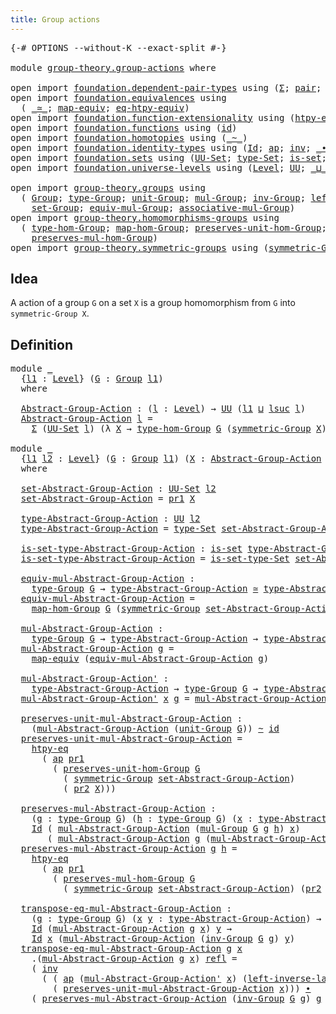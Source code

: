 ```yaml
---
title: Group actions
---
```


<pre class="Agda"><a id="39" class="Symbol">{-#</a> <a id="43" class="Keyword">OPTIONS</a> <a id="51" class="Pragma">--without-K</a> <a id="63" class="Pragma">--exact-split</a> <a id="77" class="Symbol">#-}</a>

<a id="82" class="Keyword">module</a> <a id="89" href="group-theory.group-actions.html" class="Module">group-theory.group-actions</a> <a id="116" class="Keyword">where</a>

<a id="123" class="Keyword">open</a> <a id="128" class="Keyword">import</a> <a id="135" href="foundation.dependent-pair-types.html" class="Module">foundation.dependent-pair-types</a> <a id="167" class="Keyword">using</a> <a id="173" class="Symbol">(</a><a id="174" href="foundation-core.dependent-pair-types.html#515" class="Record">Σ</a><a id="175" class="Symbol">;</a> <a id="177" href="foundation-core.dependent-pair-types.html#588" class="InductiveConstructor">pair</a><a id="181" class="Symbol">;</a> <a id="183" href="foundation-core.dependent-pair-types.html#605" class="Field">pr1</a><a id="186" class="Symbol">;</a> <a id="188" href="foundation-core.dependent-pair-types.html#617" class="Field">pr2</a><a id="191" class="Symbol">)</a>
<a id="193" class="Keyword">open</a> <a id="198" class="Keyword">import</a> <a id="205" href="foundation.equivalences.html" class="Module">foundation.equivalences</a> <a id="229" class="Keyword">using</a>
  <a id="237" class="Symbol">(</a> <a id="239" href="foundation-core.equivalences.html#1621" class="Function Operator">_≃_</a><a id="242" class="Symbol">;</a> <a id="244" href="foundation-core.equivalences.html#1821" class="Function">map-equiv</a><a id="253" class="Symbol">;</a> <a id="255" href="foundation.equivalences.html#12642" class="Function">eq-htpy-equiv</a><a id="268" class="Symbol">)</a>
<a id="270" class="Keyword">open</a> <a id="275" class="Keyword">import</a> <a id="282" href="foundation.function-extensionality.html" class="Module">foundation.function-extensionality</a> <a id="317" class="Keyword">using</a> <a id="323" class="Symbol">(</a><a id="324" href="foundation-core.function-extensionality.html#965" class="Function">htpy-eq</a><a id="331" class="Symbol">)</a>
<a id="333" class="Keyword">open</a> <a id="338" class="Keyword">import</a> <a id="345" href="foundation.functions.html" class="Module">foundation.functions</a> <a id="366" class="Keyword">using</a> <a id="372" class="Symbol">(</a><a id="373" href="foundation-core.functions.html#322" class="Function">id</a><a id="375" class="Symbol">)</a>
<a id="377" class="Keyword">open</a> <a id="382" class="Keyword">import</a> <a id="389" href="foundation.homotopies.html" class="Module">foundation.homotopies</a> <a id="411" class="Keyword">using</a> <a id="417" class="Symbol">(</a><a id="418" href="foundation-core.homotopies.html#1249" class="Function Operator">_~_</a><a id="421" class="Symbol">)</a>
<a id="423" class="Keyword">open</a> <a id="428" class="Keyword">import</a> <a id="435" href="foundation.identity-types.html" class="Module">foundation.identity-types</a> <a id="461" class="Keyword">using</a> <a id="467" class="Symbol">(</a><a id="468" href="foundation-core.identity-types.html#1767" class="Datatype">Id</a><a id="470" class="Symbol">;</a> <a id="472" href="foundation-core.identity-types.html#4003" class="Function">ap</a><a id="474" class="Symbol">;</a> <a id="476" href="foundation-core.identity-types.html#2729" class="Function">inv</a><a id="479" class="Symbol">;</a> <a id="481" href="foundation-core.identity-types.html#2425" class="Function Operator">_∙_</a><a id="484" class="Symbol">;</a> <a id="486" href="foundation-core.identity-types.html#1820" class="InductiveConstructor">refl</a><a id="490" class="Symbol">)</a>
<a id="492" class="Keyword">open</a> <a id="497" class="Keyword">import</a> <a id="504" href="foundation.sets.html" class="Module">foundation.sets</a> <a id="520" class="Keyword">using</a> <a id="526" class="Symbol">(</a><a id="527" href="foundation-core.sets.html#1190" class="Function">UU-Set</a><a id="533" class="Symbol">;</a> <a id="535" href="foundation-core.sets.html#1304" class="Function">type-Set</a><a id="543" class="Symbol">;</a> <a id="545" href="foundation-core.sets.html#1113" class="Function">is-set</a><a id="551" class="Symbol">;</a> <a id="553" href="foundation-core.sets.html#1355" class="Function">is-set-type-Set</a><a id="568" class="Symbol">)</a>
<a id="570" class="Keyword">open</a> <a id="575" class="Keyword">import</a> <a id="582" href="foundation.universe-levels.html" class="Module">foundation.universe-levels</a> <a id="609" class="Keyword">using</a> <a id="615" class="Symbol">(</a><a id="616" href="Agda.Primitive.html#597" class="Postulate">Level</a><a id="621" class="Symbol">;</a> <a id="623" href="foundation-core.universe-levels.html#235" class="Primitive">UU</a><a id="625" class="Symbol">;</a> <a id="627" href="Agda.Primitive.html#810" class="Primitive Operator">_⊔_</a><a id="630" class="Symbol">;</a> <a id="632" href="Agda.Primitive.html#780" class="Primitive">lsuc</a><a id="636" class="Symbol">)</a>

<a id="639" class="Keyword">open</a> <a id="644" class="Keyword">import</a> <a id="651" href="group-theory.groups.html" class="Module">group-theory.groups</a> <a id="671" class="Keyword">using</a>
  <a id="679" class="Symbol">(</a> <a id="681" href="group-theory.groups.html#2481" class="Function">Group</a><a id="686" class="Symbol">;</a> <a id="688" href="group-theory.groups.html#2724" class="Function">type-Group</a><a id="698" class="Symbol">;</a> <a id="700" href="group-theory.groups.html#3768" class="Function">unit-Group</a><a id="710" class="Symbol">;</a> <a id="712" href="group-theory.groups.html#2969" class="Function">mul-Group</a><a id="721" class="Symbol">;</a> <a id="723" href="group-theory.groups.html#4557" class="Function">inv-Group</a><a id="732" class="Symbol">;</a> <a id="734" href="group-theory.groups.html#4635" class="Function">left-inverse-law-Group</a><a id="756" class="Symbol">;</a>
    <a id="762" href="group-theory.groups.html#2664" class="Function">set-Group</a><a id="771" class="Symbol">;</a> <a id="773" href="group-theory.groups.html#5609" class="Function">equiv-mul-Group</a><a id="788" class="Symbol">;</a> <a id="790" href="group-theory.groups.html#3318" class="Function">associative-mul-Group</a><a id="811" class="Symbol">)</a>
<a id="813" class="Keyword">open</a> <a id="818" class="Keyword">import</a> <a id="825" href="group-theory.homomorphisms-groups.html" class="Module">group-theory.homomorphisms-groups</a> <a id="859" class="Keyword">using</a>
  <a id="867" class="Symbol">(</a> <a id="869" href="group-theory.homomorphisms-groups.html#1635" class="Function">type-hom-Group</a><a id="883" class="Symbol">;</a> <a id="885" href="group-theory.homomorphisms-groups.html#1764" class="Function">map-hom-Group</a><a id="898" class="Symbol">;</a> <a id="900" href="group-theory.homomorphisms-groups.html#5817" class="Function">preserves-unit-hom-Group</a><a id="924" class="Symbol">;</a>
    <a id="930" href="group-theory.homomorphisms-groups.html#1850" class="Function">preserves-mul-hom-Group</a><a id="953" class="Symbol">)</a>
<a id="955" class="Keyword">open</a> <a id="960" class="Keyword">import</a> <a id="967" href="group-theory.symmetric-groups.html" class="Module">group-theory.symmetric-groups</a> <a id="997" class="Keyword">using</a> <a id="1003" class="Symbol">(</a><a id="1004" href="group-theory.symmetric-groups.html#3569" class="Function">symmetric-Group</a><a id="1019" class="Symbol">)</a>
</pre>
## Idea

A action of a group `G` on a set `X` is a group homomorphism from `G` into `symmetric-Group X`.

## Definition

<pre class="Agda"><a id="1155" class="Keyword">module</a> <a id="1162" href="group-theory.group-actions.html#1162" class="Module">_</a>
  <a id="1166" class="Symbol">{</a><a id="1167" href="group-theory.group-actions.html#1167" class="Bound">l1</a> <a id="1170" class="Symbol">:</a> <a id="1172" href="Agda.Primitive.html#597" class="Postulate">Level</a><a id="1177" class="Symbol">}</a> <a id="1179" class="Symbol">(</a><a id="1180" href="group-theory.group-actions.html#1180" class="Bound">G</a> <a id="1182" class="Symbol">:</a> <a id="1184" href="group-theory.groups.html#2481" class="Function">Group</a> <a id="1190" href="group-theory.group-actions.html#1167" class="Bound">l1</a><a id="1192" class="Symbol">)</a>
  <a id="1196" class="Keyword">where</a>

  <a id="1205" href="group-theory.group-actions.html#1205" class="Function">Abstract-Group-Action</a> <a id="1227" class="Symbol">:</a> <a id="1229" class="Symbol">(</a><a id="1230" href="group-theory.group-actions.html#1230" class="Bound">l</a> <a id="1232" class="Symbol">:</a> <a id="1234" href="Agda.Primitive.html#597" class="Postulate">Level</a><a id="1239" class="Symbol">)</a> <a id="1241" class="Symbol">→</a> <a id="1243" href="foundation-core.universe-levels.html#235" class="Primitive">UU</a> <a id="1246" class="Symbol">(</a><a id="1247" href="group-theory.group-actions.html#1167" class="Bound">l1</a> <a id="1250" href="Agda.Primitive.html#810" class="Primitive Operator">⊔</a> <a id="1252" href="Agda.Primitive.html#780" class="Primitive">lsuc</a> <a id="1257" href="group-theory.group-actions.html#1230" class="Bound">l</a><a id="1258" class="Symbol">)</a>
  <a id="1262" href="group-theory.group-actions.html#1205" class="Function">Abstract-Group-Action</a> <a id="1284" href="group-theory.group-actions.html#1284" class="Bound">l</a> <a id="1286" class="Symbol">=</a>
    <a id="1292" href="foundation-core.dependent-pair-types.html#515" class="Record">Σ</a> <a id="1294" class="Symbol">(</a><a id="1295" href="foundation-core.sets.html#1190" class="Function">UU-Set</a> <a id="1302" href="group-theory.group-actions.html#1284" class="Bound">l</a><a id="1303" class="Symbol">)</a> <a id="1305" class="Symbol">(λ</a> <a id="1308" href="group-theory.group-actions.html#1308" class="Bound">X</a> <a id="1310" class="Symbol">→</a> <a id="1312" href="group-theory.homomorphisms-groups.html#1635" class="Function">type-hom-Group</a> <a id="1327" href="group-theory.group-actions.html#1180" class="Bound">G</a> <a id="1329" class="Symbol">(</a><a id="1330" href="group-theory.symmetric-groups.html#3569" class="Function">symmetric-Group</a> <a id="1346" href="group-theory.group-actions.html#1308" class="Bound">X</a><a id="1347" class="Symbol">))</a>

<a id="1351" class="Keyword">module</a> <a id="1358" href="group-theory.group-actions.html#1358" class="Module">_</a>
  <a id="1362" class="Symbol">{</a><a id="1363" href="group-theory.group-actions.html#1363" class="Bound">l1</a> <a id="1366" href="group-theory.group-actions.html#1366" class="Bound">l2</a> <a id="1369" class="Symbol">:</a> <a id="1371" href="Agda.Primitive.html#597" class="Postulate">Level</a><a id="1376" class="Symbol">}</a> <a id="1378" class="Symbol">(</a><a id="1379" href="group-theory.group-actions.html#1379" class="Bound">G</a> <a id="1381" class="Symbol">:</a> <a id="1383" href="group-theory.groups.html#2481" class="Function">Group</a> <a id="1389" href="group-theory.group-actions.html#1363" class="Bound">l1</a><a id="1391" class="Symbol">)</a> <a id="1393" class="Symbol">(</a><a id="1394" href="group-theory.group-actions.html#1394" class="Bound">X</a> <a id="1396" class="Symbol">:</a> <a id="1398" href="group-theory.group-actions.html#1205" class="Function">Abstract-Group-Action</a> <a id="1420" href="group-theory.group-actions.html#1379" class="Bound">G</a> <a id="1422" href="group-theory.group-actions.html#1366" class="Bound">l2</a><a id="1424" class="Symbol">)</a>
  <a id="1428" class="Keyword">where</a>

  <a id="1437" href="group-theory.group-actions.html#1437" class="Function">set-Abstract-Group-Action</a> <a id="1463" class="Symbol">:</a> <a id="1465" href="foundation-core.sets.html#1190" class="Function">UU-Set</a> <a id="1472" href="group-theory.group-actions.html#1366" class="Bound">l2</a>
  <a id="1477" href="group-theory.group-actions.html#1437" class="Function">set-Abstract-Group-Action</a> <a id="1503" class="Symbol">=</a> <a id="1505" href="foundation-core.dependent-pair-types.html#605" class="Field">pr1</a> <a id="1509" href="group-theory.group-actions.html#1394" class="Bound">X</a>

  <a id="1514" href="group-theory.group-actions.html#1514" class="Function">type-Abstract-Group-Action</a> <a id="1541" class="Symbol">:</a> <a id="1543" href="foundation-core.universe-levels.html#235" class="Primitive">UU</a> <a id="1546" href="group-theory.group-actions.html#1366" class="Bound">l2</a>
  <a id="1551" href="group-theory.group-actions.html#1514" class="Function">type-Abstract-Group-Action</a> <a id="1578" class="Symbol">=</a> <a id="1580" href="foundation-core.sets.html#1304" class="Function">type-Set</a> <a id="1589" href="group-theory.group-actions.html#1437" class="Function">set-Abstract-Group-Action</a>

  <a id="1618" href="group-theory.group-actions.html#1618" class="Function">is-set-type-Abstract-Group-Action</a> <a id="1652" class="Symbol">:</a> <a id="1654" href="foundation-core.sets.html#1113" class="Function">is-set</a> <a id="1661" href="group-theory.group-actions.html#1514" class="Function">type-Abstract-Group-Action</a>
  <a id="1690" href="group-theory.group-actions.html#1618" class="Function">is-set-type-Abstract-Group-Action</a> <a id="1724" class="Symbol">=</a> <a id="1726" href="foundation-core.sets.html#1355" class="Function">is-set-type-Set</a> <a id="1742" href="group-theory.group-actions.html#1437" class="Function">set-Abstract-Group-Action</a>
  
  <a id="1773" href="group-theory.group-actions.html#1773" class="Function">equiv-mul-Abstract-Group-Action</a> <a id="1805" class="Symbol">:</a>
    <a id="1811" href="group-theory.groups.html#2724" class="Function">type-Group</a> <a id="1822" href="group-theory.group-actions.html#1379" class="Bound">G</a> <a id="1824" class="Symbol">→</a> <a id="1826" href="group-theory.group-actions.html#1514" class="Function">type-Abstract-Group-Action</a> <a id="1853" href="foundation-core.equivalences.html#1621" class="Function Operator">≃</a> <a id="1855" href="group-theory.group-actions.html#1514" class="Function">type-Abstract-Group-Action</a>
  <a id="1884" href="group-theory.group-actions.html#1773" class="Function">equiv-mul-Abstract-Group-Action</a> <a id="1916" class="Symbol">=</a>
    <a id="1922" href="group-theory.homomorphisms-groups.html#1764" class="Function">map-hom-Group</a> <a id="1936" href="group-theory.group-actions.html#1379" class="Bound">G</a> <a id="1938" class="Symbol">(</a><a id="1939" href="group-theory.symmetric-groups.html#3569" class="Function">symmetric-Group</a> <a id="1955" href="group-theory.group-actions.html#1437" class="Function">set-Abstract-Group-Action</a><a id="1980" class="Symbol">)</a> <a id="1982" class="Symbol">(</a><a id="1983" href="foundation-core.dependent-pair-types.html#617" class="Field">pr2</a> <a id="1987" href="group-theory.group-actions.html#1394" class="Bound">X</a><a id="1988" class="Symbol">)</a>

  <a id="1993" href="group-theory.group-actions.html#1993" class="Function">mul-Abstract-Group-Action</a> <a id="2019" class="Symbol">:</a>
    <a id="2025" href="group-theory.groups.html#2724" class="Function">type-Group</a> <a id="2036" href="group-theory.group-actions.html#1379" class="Bound">G</a> <a id="2038" class="Symbol">→</a> <a id="2040" href="group-theory.group-actions.html#1514" class="Function">type-Abstract-Group-Action</a> <a id="2067" class="Symbol">→</a> <a id="2069" href="group-theory.group-actions.html#1514" class="Function">type-Abstract-Group-Action</a>
  <a id="2098" href="group-theory.group-actions.html#1993" class="Function">mul-Abstract-Group-Action</a> <a id="2124" href="group-theory.group-actions.html#2124" class="Bound">g</a> <a id="2126" class="Symbol">=</a>
    <a id="2132" href="foundation-core.equivalences.html#1821" class="Function">map-equiv</a> <a id="2142" class="Symbol">(</a><a id="2143" href="group-theory.group-actions.html#1773" class="Function">equiv-mul-Abstract-Group-Action</a> <a id="2175" href="group-theory.group-actions.html#2124" class="Bound">g</a><a id="2176" class="Symbol">)</a>

  <a id="2181" href="group-theory.group-actions.html#2181" class="Function">mul-Abstract-Group-Action&#39;</a> <a id="2208" class="Symbol">:</a>
    <a id="2214" href="group-theory.group-actions.html#1514" class="Function">type-Abstract-Group-Action</a> <a id="2241" class="Symbol">→</a> <a id="2243" href="group-theory.groups.html#2724" class="Function">type-Group</a> <a id="2254" href="group-theory.group-actions.html#1379" class="Bound">G</a> <a id="2256" class="Symbol">→</a> <a id="2258" href="group-theory.group-actions.html#1514" class="Function">type-Abstract-Group-Action</a>
  <a id="2287" href="group-theory.group-actions.html#2181" class="Function">mul-Abstract-Group-Action&#39;</a> <a id="2314" href="group-theory.group-actions.html#2314" class="Bound">x</a> <a id="2316" href="group-theory.group-actions.html#2316" class="Bound">g</a> <a id="2318" class="Symbol">=</a> <a id="2320" href="group-theory.group-actions.html#1993" class="Function">mul-Abstract-Group-Action</a> <a id="2346" href="group-theory.group-actions.html#2316" class="Bound">g</a> <a id="2348" href="group-theory.group-actions.html#2314" class="Bound">x</a>

  <a id="2353" href="group-theory.group-actions.html#2353" class="Function">preserves-unit-mul-Abstract-Group-Action</a> <a id="2394" class="Symbol">:</a>
    <a id="2400" class="Symbol">(</a><a id="2401" href="group-theory.group-actions.html#1993" class="Function">mul-Abstract-Group-Action</a> <a id="2427" class="Symbol">(</a><a id="2428" href="group-theory.groups.html#3768" class="Function">unit-Group</a> <a id="2439" href="group-theory.group-actions.html#1379" class="Bound">G</a><a id="2440" class="Symbol">))</a> <a id="2443" href="foundation-core.homotopies.html#1249" class="Function Operator">~</a> <a id="2445" href="foundation-core.functions.html#322" class="Function">id</a>
  <a id="2450" href="group-theory.group-actions.html#2353" class="Function">preserves-unit-mul-Abstract-Group-Action</a> <a id="2491" class="Symbol">=</a>
    <a id="2497" href="foundation-core.function-extensionality.html#965" class="Function">htpy-eq</a>
      <a id="2511" class="Symbol">(</a> <a id="2513" href="foundation-core.identity-types.html#4003" class="Function">ap</a> <a id="2516" href="foundation-core.dependent-pair-types.html#605" class="Field">pr1</a>
        <a id="2528" class="Symbol">(</a> <a id="2530" href="group-theory.homomorphisms-groups.html#5817" class="Function">preserves-unit-hom-Group</a> <a id="2555" href="group-theory.group-actions.html#1379" class="Bound">G</a>
          <a id="2567" class="Symbol">(</a> <a id="2569" href="group-theory.symmetric-groups.html#3569" class="Function">symmetric-Group</a> <a id="2585" href="group-theory.group-actions.html#1437" class="Function">set-Abstract-Group-Action</a><a id="2610" class="Symbol">)</a>
          <a id="2622" class="Symbol">(</a> <a id="2624" href="foundation-core.dependent-pair-types.html#617" class="Field">pr2</a> <a id="2628" href="group-theory.group-actions.html#1394" class="Bound">X</a><a id="2629" class="Symbol">)))</a>

  <a id="2636" href="group-theory.group-actions.html#2636" class="Function">preserves-mul-Abstract-Group-Action</a> <a id="2672" class="Symbol">:</a>
    <a id="2678" class="Symbol">(</a><a id="2679" href="group-theory.group-actions.html#2679" class="Bound">g</a> <a id="2681" class="Symbol">:</a> <a id="2683" href="group-theory.groups.html#2724" class="Function">type-Group</a> <a id="2694" href="group-theory.group-actions.html#1379" class="Bound">G</a><a id="2695" class="Symbol">)</a> <a id="2697" class="Symbol">(</a><a id="2698" href="group-theory.group-actions.html#2698" class="Bound">h</a> <a id="2700" class="Symbol">:</a> <a id="2702" href="group-theory.groups.html#2724" class="Function">type-Group</a> <a id="2713" href="group-theory.group-actions.html#1379" class="Bound">G</a><a id="2714" class="Symbol">)</a> <a id="2716" class="Symbol">(</a><a id="2717" href="group-theory.group-actions.html#2717" class="Bound">x</a> <a id="2719" class="Symbol">:</a> <a id="2721" href="group-theory.group-actions.html#1514" class="Function">type-Abstract-Group-Action</a><a id="2747" class="Symbol">)</a> <a id="2749" class="Symbol">→</a>
    <a id="2755" href="foundation-core.identity-types.html#1767" class="Datatype">Id</a> <a id="2758" class="Symbol">(</a> <a id="2760" href="group-theory.group-actions.html#1993" class="Function">mul-Abstract-Group-Action</a> <a id="2786" class="Symbol">(</a><a id="2787" href="group-theory.groups.html#2969" class="Function">mul-Group</a> <a id="2797" href="group-theory.group-actions.html#1379" class="Bound">G</a> <a id="2799" href="group-theory.group-actions.html#2679" class="Bound">g</a> <a id="2801" href="group-theory.group-actions.html#2698" class="Bound">h</a><a id="2802" class="Symbol">)</a> <a id="2804" href="group-theory.group-actions.html#2717" class="Bound">x</a><a id="2805" class="Symbol">)</a>
       <a id="2814" class="Symbol">(</a> <a id="2816" href="group-theory.group-actions.html#1993" class="Function">mul-Abstract-Group-Action</a> <a id="2842" href="group-theory.group-actions.html#2679" class="Bound">g</a> <a id="2844" class="Symbol">(</a><a id="2845" href="group-theory.group-actions.html#1993" class="Function">mul-Abstract-Group-Action</a> <a id="2871" href="group-theory.group-actions.html#2698" class="Bound">h</a> <a id="2873" href="group-theory.group-actions.html#2717" class="Bound">x</a><a id="2874" class="Symbol">))</a>
  <a id="2879" href="group-theory.group-actions.html#2636" class="Function">preserves-mul-Abstract-Group-Action</a> <a id="2915" href="group-theory.group-actions.html#2915" class="Bound">g</a> <a id="2917" href="group-theory.group-actions.html#2917" class="Bound">h</a> <a id="2919" class="Symbol">=</a>
    <a id="2925" href="foundation-core.function-extensionality.html#965" class="Function">htpy-eq</a>
      <a id="2939" class="Symbol">(</a> <a id="2941" href="foundation-core.identity-types.html#4003" class="Function">ap</a> <a id="2944" href="foundation-core.dependent-pair-types.html#605" class="Field">pr1</a>
        <a id="2956" class="Symbol">(</a> <a id="2958" href="group-theory.homomorphisms-groups.html#1850" class="Function">preserves-mul-hom-Group</a> <a id="2982" href="group-theory.group-actions.html#1379" class="Bound">G</a>
          <a id="2994" class="Symbol">(</a> <a id="2996" href="group-theory.symmetric-groups.html#3569" class="Function">symmetric-Group</a> <a id="3012" href="group-theory.group-actions.html#1437" class="Function">set-Abstract-Group-Action</a><a id="3037" class="Symbol">)</a> <a id="3039" class="Symbol">(</a><a id="3040" href="foundation-core.dependent-pair-types.html#617" class="Field">pr2</a> <a id="3044" href="group-theory.group-actions.html#1394" class="Bound">X</a><a id="3045" class="Symbol">)</a> <a id="3047" href="group-theory.group-actions.html#2915" class="Bound">g</a> <a id="3049" href="group-theory.group-actions.html#2917" class="Bound">h</a><a id="3050" class="Symbol">))</a>

  <a id="3056" href="group-theory.group-actions.html#3056" class="Function">transpose-eq-mul-Abstract-Group-Action</a> <a id="3095" class="Symbol">:</a>
    <a id="3101" class="Symbol">(</a><a id="3102" href="group-theory.group-actions.html#3102" class="Bound">g</a> <a id="3104" class="Symbol">:</a> <a id="3106" href="group-theory.groups.html#2724" class="Function">type-Group</a> <a id="3117" href="group-theory.group-actions.html#1379" class="Bound">G</a><a id="3118" class="Symbol">)</a> <a id="3120" class="Symbol">(</a><a id="3121" href="group-theory.group-actions.html#3121" class="Bound">x</a> <a id="3123" href="group-theory.group-actions.html#3123" class="Bound">y</a> <a id="3125" class="Symbol">:</a> <a id="3127" href="group-theory.group-actions.html#1514" class="Function">type-Abstract-Group-Action</a><a id="3153" class="Symbol">)</a> <a id="3155" class="Symbol">→</a>
    <a id="3161" href="foundation-core.identity-types.html#1767" class="Datatype">Id</a> <a id="3164" class="Symbol">(</a><a id="3165" href="group-theory.group-actions.html#1993" class="Function">mul-Abstract-Group-Action</a> <a id="3191" href="group-theory.group-actions.html#3102" class="Bound">g</a> <a id="3193" href="group-theory.group-actions.html#3121" class="Bound">x</a><a id="3194" class="Symbol">)</a> <a id="3196" href="group-theory.group-actions.html#3123" class="Bound">y</a> <a id="3198" class="Symbol">→</a>
    <a id="3204" href="foundation-core.identity-types.html#1767" class="Datatype">Id</a> <a id="3207" href="group-theory.group-actions.html#3121" class="Bound">x</a> <a id="3209" class="Symbol">(</a><a id="3210" href="group-theory.group-actions.html#1993" class="Function">mul-Abstract-Group-Action</a> <a id="3236" class="Symbol">(</a><a id="3237" href="group-theory.groups.html#4557" class="Function">inv-Group</a> <a id="3247" href="group-theory.group-actions.html#1379" class="Bound">G</a> <a id="3249" href="group-theory.group-actions.html#3102" class="Bound">g</a><a id="3250" class="Symbol">)</a> <a id="3252" href="group-theory.group-actions.html#3123" class="Bound">y</a><a id="3253" class="Symbol">)</a>
  <a id="3257" href="group-theory.group-actions.html#3056" class="Function">transpose-eq-mul-Abstract-Group-Action</a> <a id="3296" href="group-theory.group-actions.html#3296" class="Bound">g</a> <a id="3298" href="group-theory.group-actions.html#3298" class="Bound">x</a>
    <a id="3304" class="DottedPattern Symbol">.(</a><a id="3306" href="group-theory.group-actions.html#1993" class="DottedPattern Function">mul-Abstract-Group-Action</a> <a id="3332" href="group-theory.group-actions.html#3296" class="DottedPattern Bound">g</a> <a id="3334" href="group-theory.group-actions.html#3298" class="DottedPattern Bound">x</a><a id="3335" class="DottedPattern Symbol">)</a> <a id="3337" href="foundation-core.identity-types.html#1820" class="InductiveConstructor">refl</a> <a id="3342" class="Symbol">=</a>
    <a id="3348" class="Symbol">(</a> <a id="3350" href="foundation-core.identity-types.html#2729" class="Function">inv</a>
      <a id="3360" class="Symbol">(</a> <a id="3362" class="Symbol">(</a> <a id="3364" href="foundation-core.identity-types.html#4003" class="Function">ap</a> <a id="3367" class="Symbol">(</a><a id="3368" href="group-theory.group-actions.html#2181" class="Function">mul-Abstract-Group-Action&#39;</a> <a id="3395" href="group-theory.group-actions.html#3298" class="Bound">x</a><a id="3396" class="Symbol">)</a> <a id="3398" class="Symbol">(</a><a id="3399" href="group-theory.groups.html#4635" class="Function">left-inverse-law-Group</a> <a id="3422" href="group-theory.group-actions.html#1379" class="Bound">G</a> <a id="3424" href="group-theory.group-actions.html#3296" class="Bound">g</a><a id="3425" class="Symbol">))</a> <a id="3428" href="foundation-core.identity-types.html#2425" class="Function Operator">∙</a>
        <a id="3438" class="Symbol">(</a> <a id="3440" href="group-theory.group-actions.html#2353" class="Function">preserves-unit-mul-Abstract-Group-Action</a> <a id="3481" href="group-theory.group-actions.html#3298" class="Bound">x</a><a id="3482" class="Symbol">)))</a> <a id="3486" href="foundation-core.identity-types.html#2425" class="Function Operator">∙</a>
    <a id="3492" class="Symbol">(</a> <a id="3494" href="group-theory.group-actions.html#2636" class="Function">preserves-mul-Abstract-Group-Action</a> <a id="3530" class="Symbol">(</a><a id="3531" href="group-theory.groups.html#4557" class="Function">inv-Group</a> <a id="3541" href="group-theory.group-actions.html#1379" class="Bound">G</a> <a id="3543" href="group-theory.group-actions.html#3296" class="Bound">g</a><a id="3544" class="Symbol">)</a> <a id="3546" href="group-theory.group-actions.html#3296" class="Bound">g</a> <a id="3548" href="group-theory.group-actions.html#3298" class="Bound">x</a><a id="3549" class="Symbol">)</a>
</pre>